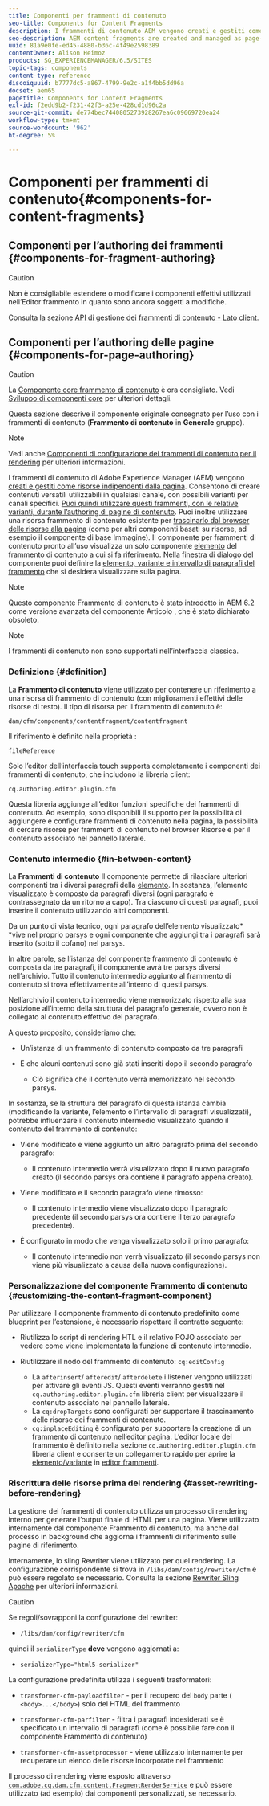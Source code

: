 ```yaml
---
title: Componenti per frammenti di contenuto
seo-title: Components for Content Fragments
description: I frammenti di contenuto AEM vengono creati e gestiti come risorse indipendenti dalla pagina
seo-description: AEM content fragments are created and managed as page-independent assets
uuid: 81a9e0fe-ed45-4880-b36c-4f49e2598389
contentOwner: Alison Heimoz
products: SG_EXPERIENCEMANAGER/6.5/SITES
topic-tags: components
content-type: reference
discoiquuid: b7777dc5-a867-4799-9e2c-a1f4bb5dd96a
docset: aem65
pagetitle: Components for Content Fragments
exl-id: f2edd9b2-f231-42f3-a25e-428cd1d96c2a
source-git-commit: de774bec7440805273928267ea6c09669720ea24
workflow-type: tm+mt
source-wordcount: '962'
ht-degree: 5%

---
```


# Componenti per frammenti di contenuto{#components-for-content-fragments}

## Componenti per l’authoring dei frammenti {#components-for-fragment-authoring}

>[!CAUTION]
>
>Non è consigliabile estendere o modificare i componenti effettivi utilizzati nell’Editor frammento in quanto sono ancora soggetti a modifiche.

Consulta la sezione [API di gestione dei frammenti di contenuto - Lato client](/help/sites-developing/customizing-content-fragments.md#the-content-fragment-management-api-client-side).

## Componenti per l’authoring delle pagine {#components-for-page-authoring}

>[!CAUTION]
>
>La [Componente core frammento di contenuto](https://helpx.adobe.com/experience-manager/core-components/using/content-fragment-component.html) è ora consigliato. Vedi [Sviluppo di componenti core](https://helpx.adobe.com/experience-manager/core-components/using/developing.html) per ulteriori dettagli.
>
>Questa sezione descrive il componente originale consegnato per l’uso con i frammenti di contenuto (**Frammento di contenuto** in **Generale** gruppo).

>[!NOTE]
>
>Vedi anche [Componenti di configurazione dei frammenti di contenuto per il rendering](/help/sites-developing/content-fragments-config-components-rendering.md) per ulteriori informazioni.

I frammenti di contenuto di Adobe Experience Manager (AEM) vengono [creati e gestiti come risorse indipendenti dalla pagina](/help/assets/content-fragments/content-fragments.md). Consentono di creare contenuti versatili utilizzabili in qualsiasi canale, con possibili varianti per canali specifici. [Puoi quindi utilizzare questi frammenti, con le relative varianti, durante l’authoring di pagine di contenuto](/help/sites-authoring/content-fragments.md). Puoi inoltre utilizzare una risorsa frammento di contenuto esistente per [trascinarlo dal browser delle risorse alla pagina](/help/sites-authoring/content-fragments.md#adding-a-content-fragment-to-your-page) (come per altri componenti basati su risorse, ad esempio il componente di base Immagine). Il componente per frammenti di contenuto pronto all’uso visualizza un solo componente [elemento](/help/assets/content-fragments/content-fragments.md#constituent-parts-of-a-content-fragment) del frammento di contenuto a cui si fa riferimento. Nella finestra di dialogo del componente puoi definire la [elemento, variante e intervallo di paragrafi del frammento](/help/assets/content-fragments/content-fragments.md#constituent-parts-of-a-content-fragment) che si desidera visualizzare sulla pagina.

>[!NOTE]
>
>Questo componente Frammento di contenuto è stato introdotto in AEM 6.2 come versione avanzata del componente Articolo , che è stato dichiarato obsoleto.

>[!NOTE]
>
>I frammenti di contenuto non sono supportati nell’interfaccia classica.

### Definizione {#definition}

La **Frammento di contenuto** viene utilizzato per contenere un riferimento a una risorsa di frammento di contenuto (con miglioramenti effettivi delle risorse di testo). Il tipo di risorsa per il frammento di contenuto è:

`dam/cfm/components/contentfragment/contentfragment`

Il riferimento è definito nella proprietà :

`fileReference`

Solo l’editor dell’interfaccia touch supporta completamente i componenti dei frammenti di contenuto, che includono la libreria client:

`cq.authoring.editor.plugin.cfm`

Questa libreria aggiunge all’editor funzioni specifiche dei frammenti di contenuto. Ad esempio, sono disponibili il supporto per la possibilità di aggiungere e configurare frammenti di contenuto nella pagina, la possibilità di cercare risorse per frammenti di contenuto nel browser Risorse e per il contenuto associato nel pannello laterale.

### Contenuto intermedio {#in-between-content}

La **Frammenti di contenuto** Il componente permette di rilasciare ulteriori componenti tra i diversi paragrafi della [elemento](/help/assets/content-fragments/content-fragments.md#constituent-parts-of-a-content-fragment). In sostanza, l’elemento visualizzato è composto da paragrafi diversi (ogni paragrafo è contrassegnato da un ritorno a capo). Tra ciascuno di questi paragrafi, puoi inserire il contenuto utilizzando altri componenti.

Da un punto di vista tecnico, ogni paragrafo dell’elemento visualizzato* *vive nel proprio parsys e ogni componente che aggiungi tra i paragrafi sarà inserito (sotto il cofano) nel parsys.

In altre parole, se l’istanza del componente frammento di contenuto è composta da tre paragrafi, il componente avrà tre parsys diversi nell’archivio. Tutto il contenuto intermedio aggiunto al frammento di contenuto si trova effettivamente all’interno di questi parsys.

Nell’archivio il contenuto intermedio viene memorizzato rispetto alla sua posizione all’interno della struttura del paragrafo generale, ovvero non è collegato al contenuto effettivo del paragrafo.

A questo proposito, consideriamo che:

* Un’istanza di un frammento di contenuto composto da tre paragrafi
* E che alcuni contenuti sono già stati inseriti dopo il secondo paragrafo

   * Ciò significa che il contenuto verrà memorizzato nel secondo parsys.

In sostanza, se la struttura del paragrafo di questa istanza cambia (modificando la variante, l’elemento o l’intervallo di paragrafi visualizzati), potrebbe influenzare il contenuto intermedio visualizzato quando il contenuto del frammento di contenuto:

* Viene modificato e viene aggiunto un altro paragrafo prima del secondo paragrafo:

   * Il contenuto intermedio verrà visualizzato dopo il nuovo paragrafo creato (il secondo parsys ora contiene il paragrafo appena creato).

* Viene modificato e il secondo paragrafo viene rimosso:

   * Il contenuto intermedio viene visualizzato dopo il paragrafo precedente (il secondo parsys ora contiene il terzo paragrafo precedente).

* È configurato in modo che venga visualizzato solo il primo paragrafo:

   * Il contenuto intermedio non verrà visualizzato (il secondo parsys non viene più visualizzato a causa della nuova configurazione).

### Personalizzazione del componente Frammento di contenuto {#customizing-the-content-fragment-component}

Per utilizzare il componente frammento di contenuto predefinito come blueprint per l’estensione, è necessario rispettare il contratto seguente:

* Riutilizza lo script di rendering HTL e il relativo POJO associato per vedere come viene implementata la funzione di contenuto intermedio.
* Riutilizzare il nodo del frammento di contenuto: `cq:editConfig`

   * La `afterinsert`/ `afteredit`/ `afterdelete` i listener vengono utilizzati per attivare gli eventi JS. Questi eventi verranno gestiti nel `cq.authoring.editor.plugin.cfm` libreria client per visualizzare il contenuto associato nel pannello laterale.
   * La `cq:dropTargets` sono configurati per supportare il trascinamento delle risorse dei frammenti di contenuto.
   * `cq:inplaceEditing` è configurato per supportare la creazione di un frammento di contenuto nell’editor pagina. L’editor locale del frammento è definito nella sezione `cq.authoring.editor.plugin.cfm` libreria client e consente un collegamento rapido per aprire la [elemento/variante](/help/assets/content-fragments/content-fragments.md#constituent-parts-of-a-content-fragment) in [editor frammenti](/help/assets/content-fragments/content-fragments-variations.md).

### Riscrittura delle risorse prima del rendering {#asset-rewriting-before-rendering}

La gestione dei frammenti di contenuto utilizza un processo di rendering interno per generare l’output finale di HTML per una pagina. Viene utilizzato internamente dal componente Frammento di contenuto, ma anche dal processo in background che aggiorna i frammenti di riferimento sulle pagine di riferimento.

Internamente, lo sling Rewriter viene utilizzato per quel rendering. La configurazione corrispondente si trova in `/libs/dam/config/rewriter/cfm` e può essere regolato se necessario. Consulta la sezione [Rewriter Sling Apache](https://sling.apache.org/documentation/bundles/output-rewriting-pipelines-org-apache-sling-rewriter.html) per ulteriori informazioni.

>[!CAUTION]
>
>Se regoli/sovrapponi la configurazione del rewriter:
>
>* `/libs/dam/config/rewriter/cfm`
>
>quindi il `serializerType` **deve** vengono aggiornati a:
>
>* `serializerType="html5-serializer"`


La configurazione predefinita utilizza i seguenti trasformatori:

* `transformer-cfm-payloadfilter` - per il recupero del `body` parte ( `<body>...</body>`) solo del HTML del frammento

* `transformer-cfm-parfilter` - filtra i paragrafi indesiderati se è specificato un intervallo di paragrafi (come è possibile fare con il componente Frammento di contenuto)
* `transformer-cfm-assetprocessor` - viene utilizzato internamente per recuperare un elenco delle risorse incorporate nel frammento

Il processo di rendering viene esposto attraverso [`com.adobe.cq.dam.cfm.content.FragmentRenderService`](https://helpx.adobe.com/experience-manager/6-5/sites/developing/using/reference-materials/javadoc/com/adobe/cq/dam/cfm/ContentFragment.html) e può essere utilizzato (ad esempio) dai componenti personalizzati, se necessario.
